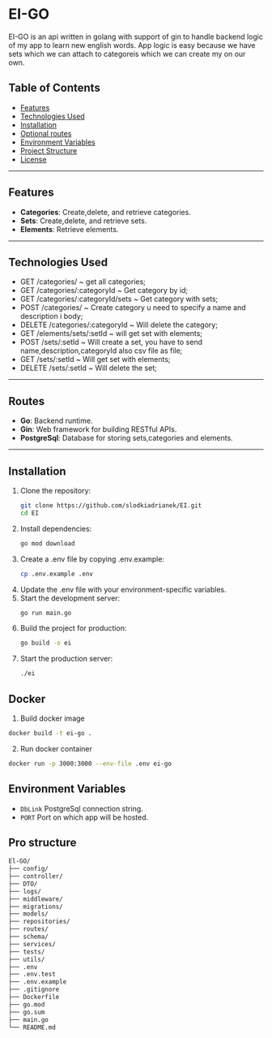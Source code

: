 # EI-GO

EI-GO is an api written in golang with support of gin to handle backend logic of my app to learn new english words. App logic is easy because we have sets which we can attach to categoreis which we can create my on our own.

## Table of Contents

- [Features](#features)
- [Technologies Used](#technologies-used)
- [Installation](#installation)
- [Optional routes](#optional-routes)
- [Environment Variables](#environment-variables)
- [Project Structure](#project-structure)
- [License](#license)

---

## Features

- **Categories**: Create,delete, and retrieve categories.
- **Sets**: Create,delete, and retrieve sets.
- **Elements**: Retrieve elements.
---

## Technologies Used

- GET /categories/ ~ get all categories;
- GET /categories/:categoryId ~ Get category by id;
- GET /categories/:categoryId/sets ~ Get category with sets; 
- POST /categories/ ~ Create category u need to specify a name and description i body;
- DELETE /categories/:categoryId ~ Will delete the category;
- GET /elements/sets/:setId ~  will get set with elements;
- POST /sets/:setId ~ Will create a set, you have to send name,description,categoryId also csv file as file;
- GET /sets/:setId ~  Will get set with elements;
- DELETE /sets/:setId ~ Will delete the set;
---

## Routes

- **Go**: Backend runtime.
- **Gin**: Web framework for building RESTful APIs.
- **PostgreSql**: Database for storing sets,categories and elements.

---


## Installation

1. Clone the repository:
   ```bash
   git clone https://github.com/slodkiadrianek/EI.git
   cd EI
   ```
2. Install dependencies:
   ```bash
   go mod download
   ```
3. Create a .env file by copying .env.example:
   ```bash
   cp .env.example .env
   ```
4. Update the .env file with your environment-specific variables.
5. Start the development server:
   ```bash
   go run main.go
   ```
6. Build the project for production:
   ```bash
   go build -o ei
   ```
7. Start the production server:
   ```bash
   ./ei
   ```

## Docker

1.  Build docker image

```bash
docker build -t ei-go .
```

2. Run docker container

```bash
docker run -p 3000:3000 --env-file .env ei-go
```

## Environment Variables

- `DbLink` PostgreSql connection string.
- `PORT` Port on which app will be hosted.

## Pro structure

```bash
El-GO/
├── config/
├── controller/
├── DTO/
├── logs/
├── middleware/
├── migrations/
├── models/
├── repositories/
├── routes/
├── schema/
├── services/
├── tests/
├── utils/
├── .env
├── .env.test
├── .env.example
├── .gitignore
├── Dockerfile
├── go.mod
├── go.sum
├── main.go
└── README.md
```

